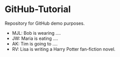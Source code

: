 # GitHub-Tutorial
Repository for GitHub demo purposes.

- MJL: Bob is wearing ....
- JW: Maria is eating ....
- AK: Tim is going to ....
- RV: Lisa is writing a Harry Potter fan-fiction novel.
